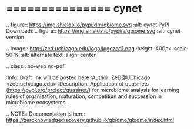 ===============
cynet
===============

.. figure:: https://img.shields.io/pypi/dm/qbiome.svg
   :alt: cynet PyPI Downloads
.. figure:: https://img.shields.io/pypi/v/qbiome.svg
   :alt: cynet version

.. image:: http://zed.uchicago.edu/logo/logozed1.png
   :height: 400px
   :scale: 50 %
   :alt: alternate text
   :align: center


.. class:: no-web no-pdf

:Info: Draft link will be posted here 
:Author: ZeD@UChicago <zed.uchicago.edu>
:Description: Application of quasinets (https://pypi.org/project/quasinet/) for microbiome analysis  for learning rules of organization, maturation, competition and succession in microbiome ecosystems. 

.. NOTE:: Documentation is here:  https://zeroknowledgediscovery.github.io/qbiome/qbiome/index.html
